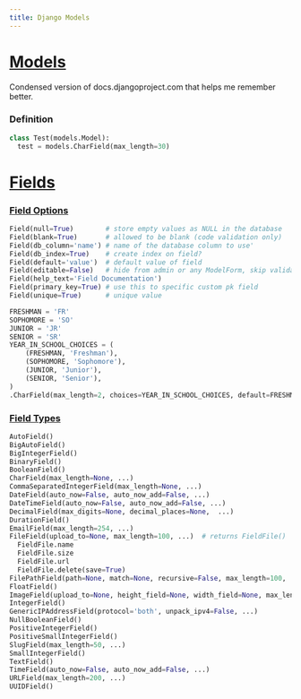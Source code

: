 ```yaml
---
title: Django Models
---
```


# [Models](https://docs.djangoproject.com/en/1.11/topics/db/models/)
Condensed version of docs.djangoproject.com that helps me remember better.

### Definition

```python
class Test(models.Model):
  test = models.CharField(max_length=30)
```


# [Fields](https://docs.djangoproject.com/en/1.11/ref/models/fields/)

### [Field Options](https://docs.djangoproject.com/en/1.11/ref/models/fields/#field-options)
```python
Field(null=True)        # store empty values as NULL in the database
Field(blank=True)       # allowed to be blank (code validation only)
Field(db_column='name') # name of the database column to use'
Field(db_index=True)    # create index on field?
Field(default='value')  # default value of field
Field(editable=False)   # hide from admin or any ModelForm, skip validation
Field(help_text='Field Documentation')
Field(primary_key=True) # use this to specific custom pk field
Field(unique=True)      # unique value

FRESHMAN = 'FR'
SOPHOMORE = 'SO'
JUNIOR = 'JR'
SENIOR = 'SR'
YEAR_IN_SCHOOL_CHOICES = (
    (FRESHMAN, 'Freshman'),
    (SOPHOMORE, 'Sophomore'),
    (JUNIOR, 'Junior'),
    (SENIOR, 'Senior'),
)
.CharField(max_length=2, choices=YEAR_IN_SCHOOL_CHOICES, default=FRESHMAN,)
```

### [Field Types](https://docs.djangoproject.com/en/1.11/ref/models/fields/#field-types)
```python
AutoField()
BigAutoField()
BigIntegerField()
BinaryField()
BooleanField()
CharField(max_length=None, ...)
CommaSeparatedIntegerField(max_length=None, ...)
DateField(auto_now=False, auto_now_add=False, ...)
DateTimeField(auto_now=False, auto_now_add=False, ...)
DecimalField(max_digits=None, decimal_places=None,  ...)
DurationField()
EmailField(max_length=254, ...)
FileField(upload_to=None, max_length=100, ...)  # returns FieldFile()
  FieldFile.name
  FieldFile.size
  FieldFile.url
  FieldFile.delete(save=True)
FilePathField(path=None, match=None, recursive=False, max_length=100, ...)
FloatField()
ImageField(upload_to=None, height_field=None, width_field=None, max_length=100, ...)
IntegerField()
GenericIPAddressField(protocol='both', unpack_ipv4=False, ...)
NullBooleanField()
PositiveIntegerField()
PositiveSmallIntegerField()
SlugField(max_length=50, ...)
SmallIntegerField()
TextField()
TimeField(auto_now=False, auto_now_add=False, ...)
URLField(max_length=200, ...)
UUIDField()
```